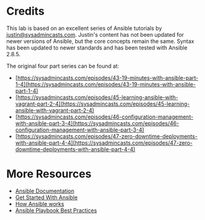 # Credits
This lab is based on an excellent series of Ansible tutorials by justin@sysadmincasts.com.  Justin's content has not been updated for newer versions of Ansible, but the core concepts remain the same.  Syntax has been updated to newer standards and has been tested with Ansible 2.8.5.

The original four part series can be found at:

* [https://sysadmincasts.com/episodes/43-19-minutes-with-ansible-part-1-4](https://sysadmincasts.com/episodes/43-19-minutes-with-ansible-part-1-4)
* [https://sysadmincasts.com/episodes/45-learning-ansible-with-vagrant-part-2-4](https://sysadmincasts.com/episodes/45-learning-ansible-with-vagrant-part-2-4)
* [https://sysadmincasts.com/episodes/46-configuration-management-with-ansible-part-3-4](https://sysadmincasts.com/episodes/46-configuration-management-with-ansible-part-3-4)
* [https://sysadmincasts.com/episodes/47-zero-downtime-deployments-with-ansible-part-4-4](https://sysadmincasts.com/episodes/47-zero-downtime-deployments-with-ansible-part-4-4)

# More Resources

* [Ansible Documentation](https://docs.ansible.com/)
* [Get Started With Ansible](https://www.ansible.com/resources/get-started)
* [How Ansible works](https://www.ansible.com/overview/how-ansible-works)
* [Ansible Playbook Best Practices](https://docs.ansible.com/ansible/latest/user_guide/playbooks_best_practices.html#playbooks-best-practices)